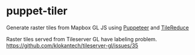 # puppet-tiler
Generate raster tiles from Mapbox GL JS using [Puppeteer](https://github.com/GoogleChrome/puppeteer) and [TileReduce](https://github.com/mapbox/tile-reduce)

Raster tiles served from Tileserver GL have labeling problem.  
https://github.com/klokantech/tileserver-gl/issues/35

